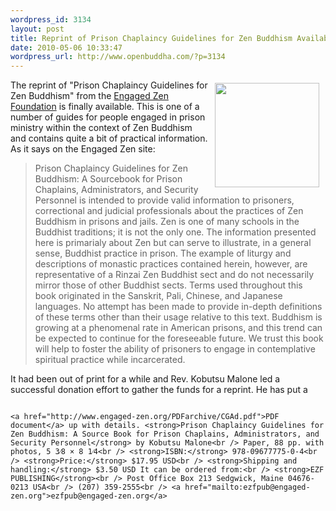 ```yaml
--- 
wordpress_id: 3134
layout: post
title: Reprint of Prison Chaplaincy Guidelines for Zen Buddhism Available
date: 2010-05-06 10:33:47
wordpress_url: http://www.openbuddha.com/?p=3134
---
```

<img src="http://www.engaged-zen.org/Site%20Art/CGangle.jpg" align="right" width="167" heigh="207" hspace="10" vspace="5" />The reprint of "Prison Chaplaincy Guidelines for Zen Buddhism" from the <a href="http://www.engaged-zen.org/">Engaged Zen Foundation</a> is finally available. This is one of a number of guides for people engaged in prison ministry within the context of Zen Buddhism and contains quite a bit of practical information. As it says on the Engaged Zen site: <blockquote>
                                                                                                                                                                                                                                                                                                                                                                                                                                                                                                                                                                                                                                                                                                                                                                                                                                                                                                                                        Prison Chaplaincy Guidelines for Zen Buddhism: A Sourcebook for Prison Chaplains, Administrators, and Security Personnel is intended to provide valid information to prisoners, correctional and judicial professionals about the practices of Zen Buddhism in prisons and jails. Zen is one of many schools in the Buddhist traditions; it is not the only one. The information presented here is primarialy about Zen but can serve to illustrate, in a general sense, Buddhist practice in prison. The example of liturgy and descriptions of monastic practices contained herein, however, are representative of a Rinzai Zen Buddhist sect and do not necessarily mirror those of other Buddhist sects. Terms used throughout this book originated in the Sanskrit, Pali, Chinese, and Japanese languages. No attempt has been made to provide in-depth definitions of these terms other than their usage relative to this text. Buddhism is growing at a phenomenal rate in American prisons, and this trend can be expected to continue for the foreseeable future. We trust this book will help to foster the ability of prisoners to engage in contemplative spiritual practice while incarcerated.
                                                                                                                                                                                                                                                                                                                                                                                                                                                                                                                                                                                                                                                                                                                                                                                                                                                                                                                                      </blockquote> It had been out of print for a while and Rev. Kobutsu Malone led a successful donation effort to gather the funds for a reprint. He has put a 
                                                                                                                                                                                                                                                                                                                                                                                                                                                                                                                                                                                                                                                                                                                                                                                                                                                                                                                                      
                                                                                                                                                                                                                                                                                                                                                                                                                                                                                                                                                                                                                                                                                                                                                                                                                                                                                                                                      <a href="http://www.engaged-zen.org/PDFarchive/CGAd.pdf">PDF document</a> up with details. <strong>Prison Chaplaincy Guidelines for Zen Buddhism: A Source Book for Prison Chaplains, Administrators, and Security Personnel</strong> by Kobutsu Malone<br /> Paper, 88 pp. with photos, 5 3⁄8 × 8 1⁄4<br /> <strong>ISBN:</strong> 978-09677775-0-4<br /> <strong>Price:</strong> $17.95 USD<br /> <strong>Shipping and handling:</strong> $3.50 USD It can be ordered from:<br /> <strong>EZF PUBLISHING</strong><br /> Post Office Box 213 Sedgwick, Maine 04676-0213 USA<br /> (207) 359-2555<br /> <a href="mailto:ezfpub@engaged-zen.org">ezfpub@engaged-zen.org</a>